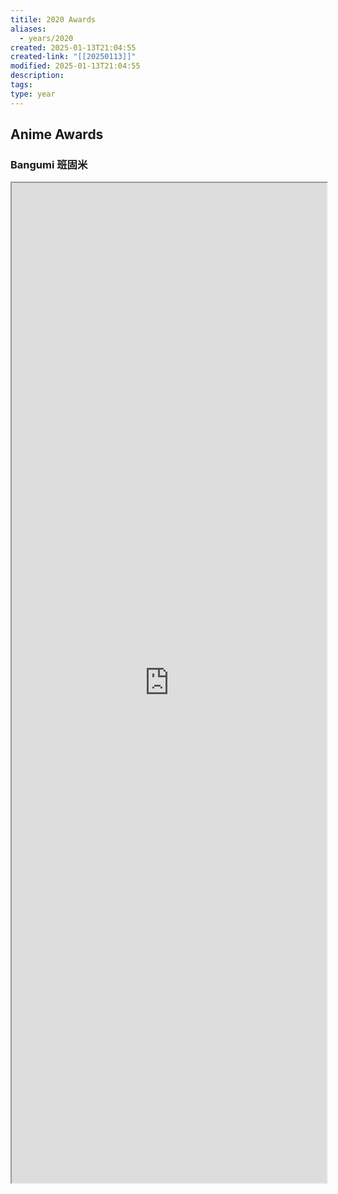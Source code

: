 ```yaml
---
titile: 2020 Awards
aliases:
  - years/2020
created: 2025-01-13T21:04:55
created-link: "[[20250113]]"
modified: 2025-01-13T21:04:55
description: 
tags: 
type: year
---
```


## Anime Awards

### Bangumi 班固米

<iframe src='https://bgm.tv/award/2020' style='height:40vh;width:100%' class='iframe-radius' allow='fullscreen'/><div class='text-center'>via: <a href='https://bgm.tv/award/2020' target='_blank' class='external-link'>https://bgm.tv/award/2020</a></div>

### Animecorner

<iframe src='https://animecorner.me/2020-anime-of-the-year-awards-winners/' style='height:40vh;width:100%' class='iframe-radius' allow='fullscreen'/><div class='text-center'>via: <a href='https://animecorner.me/2020-anime-of-the-year-awards-winners/' target='_blank' class='external-link'>https://animecorner.me/2020-anime-of-the-year-awards-winners/</a></div>

## Game Awards

### Steam

<iframe src='https://store.steampowered.com/steamawards/2020?l=schinese' style='height:40vh;width:100%' class='iframe-radius' allow='fullscreen'/><div class='text-center'>via: <a href='https://store.steampowered.com/steamawards/2020?l=schinese' target='_blank' class='external-link'>https://store.steampowered.com/steamawards/2020?l=schinese</a></div>

### TGA

<iframe src='https://thegameawards.com/rewind/year-2020' style='height:40vh;width:100%' class='iframe-radius' allow='fullscreen'/><div class='text-center'>via: <a href='https://thegameawards.com/rewind/year-2020' target='_blank' class='external-link'>https://thegameawards.com/rewind/year-2020</a></div>

### Metacritic

<iframe src='https://www.metacritic.com/browse/games/score/metascore/year/all/filtered?view=detailed&sort=desc&year_selected=2020' style='height:40vh;width:100%' class='iframe-radius' allow='fullscreen'/><div class='text-center'>via: <a href='https://www.metacritic.com/browse/games/score/metascore/year/all/filtered?view=detailed&sort=desc&year_selected=2020' target='_blank' class='external-link'>https://www.metacritic.com/browse/games/score/metascore/year/all/filtered?view=detailed&sort=desc&year_selected=2020</a></div>

## Novel Awards

### Douban

<iframe src='https://book.douban.com/annual/2020' style='height:40vh;width:100%' class='iframe-radius' allow='fullscreen'/><div class='text-center'>via: <a href='https://book.douban.com/annual/2020' target='_blank' class='external-link'>https://book.douban.com/annual/2020</a></div>

## Movie Awards

### Douban

<iframe src='https://movie.douban.com/annual/2020' style='height:40vh;width:100%' class='iframe-radius' allow='fullscreen'/><div class='text-center'>via: <a href='https://movie.douban.com/annual/2020' target='_blank' class='external-link'>https://movie.douban.com/annual/2020</a></div>

### Academy

<iframe src='https://www.imdb.com/event/ev0000003/2020/1/' style='height:40vh;width:100%' class='iframe-radius' allow='fullscreen'/><div class='text-center'>via: <a href='https://www.imdb.com/event/ev0000003/2020/1/' target='_blank' class='external-link'>https://www.imdb.com/event/ev0000003/2020/1/</a></div>

## Music Awards

### Douban

<iframe src='https://music.douban.com/annual/2020' style='height:40vh;width:100%' class='iframe-radius' allow='fullscreen'/><div class='text-center'>via: <a href='https://music.douban.com/annual/2020' target='_blank' class='external-link'>https://music.douban.com/annual/2020</a></div>

## Coding Awards

### Product Hunt

<iframe src=' https://www.producthunt.com/golden-kitty-awards/hall-of-fame?year=2020' style='height:40vh;width:100%' class='iframe-radius' allow='fullscreen'/><div class='text-center'>via: <a href=' https://www.producthunt.com/golden-kitty-awards/hall-of-fame?year=2020' target='_blank' class='external-link'> https://www.producthunt.com/golden-kitty-awards/hall-of-fame?year=2020</a></div>

## Mobile

### Apple Store

<iframe src='https://developer.apple.com/design/awards/2020' style='height:40vh;width:100%' class='iframe-radius' allow='fullscreen'/><div class='text-center'>via: <a href='https://developer.apple.com/design/awards/2020' target='_blank' class='external-link'>https://developer.apple.com/design/awards/2020</a></div>

### Google Play

<iframe src='https://play.google.com/store/apps/editorial?id=mc_bestof2020_xfn_fcp&hl=en' style='height:40vh;width:100%' class='iframe-radius' allow='fullscreen'/><div class='text-center'>via: <a href='https://play.google.com/store/apps/editorial?id=mc_bestof2020_xfn_fcp&hl=en' target='_blank' class='external-link'>https://play.google.com/store/apps/editorial?id=mc_bestof2020_xfn_fcp&hl=en</a></div>

## Hentai Awards #nsfw

### Moe Game

<iframe src='https://moe-gameaward.com/prize/2020' style='height:40vh;width:100%' class='iframe-radius' allow='fullscreen'/><div class='text-center'>via: <a href='https://moe-gameaward.com/prize/2020' target='_blank' class='external-link'>https://moe-gameaward.com/prize/2020</a></div>

###  DLsite Game Sale Ranking

<iframe src='https://www.dlsite.com/maniax/ranking/year?year=2020&sort=sale&category=game' style='height:40vh;width:100%' class='iframe-radius' allow='fullscreen'/><div class='text-center'>via: <a href='https://www.dlsite.com/maniax/ranking/year?year=2020&sort=sale&category=game' target='_blank' class='external-link'>https://www.dlsite.com/maniax/ranking/year?year=2020&sort=sale&category=game</a></div>

### DLsite Voice Sale Ranking

<iframe src='https://www.dlsite.com/maniax/ranking/year?year=2020&sort=sale&category=voice' style='height:40vh;width:100%' class='iframe-radius' allow='fullscreen'/><div class='text-center'>via: <a href='https://www.dlsite.com/maniax/ranking/year?year=2020&sort=sale&category=voice' target='_blank' class='external-link'>https://www.dlsite.com/maniax/ranking/year?year=2020&sort=sale&category=voice</a></div>

### DLsite Comic Sale Ranking

<iframe src='https://www.dlsite.com/maniax/ranking/year?year=2020&sort=sale&category=comic' style='height:40vh;width:100%' class='iframe-radius' allow='fullscreen'/><div class='text-center'>via: <a href='https://www.dlsite.com/maniax/ranking/year?year=2020&sort=sale&category=comic' target='_blank' class='external-link'>https://www.dlsite.com/maniax/ranking/year?year=2020&sort=sale&category=comic</a></div>

